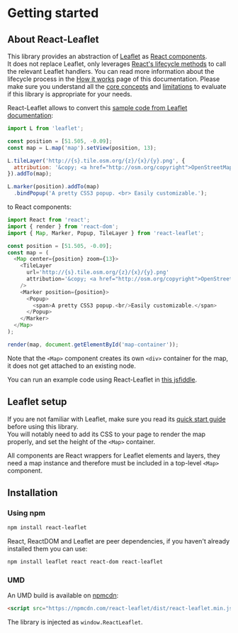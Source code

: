 # Getting started

## About React-Leaflet

This library provides an abstraction of [Leaflet](http://leafletjs.com/) as [React components](https://facebook.github.io/react/).  
It does not replace Leaflet, only leverages [React's lifecycle methods](https://facebook.github.io/react/docs/component-specs.html#lifecycle-methods) to call the relevant Leaflet handlers. You can read more information about the lifecycle process in the [How it works](How%20it%20works.md) page of this documentation.
Please make sure you understand all the [core concepts](How%20it%20works.md#core-concepts) and [limitations](How%20it%20works.md#limitations) to evaluate if this library is appropriate for your needs.

React-Leaflet allows to convert this [sample code from Leaflet documentation](http://leafletjs.com/):

```js
import L from 'leaflet';

const position = [51.505, -0.09];
const map = L.map('map').setView(position, 13);

L.tileLayer('http://{s}.tile.osm.org/{z}/{x}/{y}.png', {
  attribution: '&copy; <a href="http://osm.org/copyright">OpenStreetMap</a> contributors'
}).addTo(map);

L.marker(position).addTo(map)
  .bindPopup('A pretty CSS3 popup. <br> Easily customizable.');
```

to React components:

```js
import React from 'react';
import { render } from 'react-dom';
import { Map, Marker, Popup, TileLayer } from 'react-leaflet';

const position = [51.505, -0.09];
const map = (
  <Map center={position} zoom={13}>
    <TileLayer
      url='http://{s}.tile.osm.org/{z}/{x}/{y}.png'
      attribution='&copy; <a href="http://osm.org/copyright">OpenStreetMap</a> contributors'
    />
    <Marker position={position}>
      <Popup>
        <span>A pretty CSS3 popup.<br/>Easily customizable.</span>
      </Popup>
    </Marker>
  </Map>
);

render(map, document.getElementById('map-container'));
```
Note that the `<Map>` component creates its own `<div>` container for the map, it does not get attached to an existing node.

You can run an example code using React-Leaflet in [this jsfiddle](https://jsfiddle.net/paul_lecam/q2v7t59h/).

## Leaflet setup

If you are not familiar with Leaflet, make sure you read its [quick start guide](http://leafletjs.com/examples/quick-start.html) before using this library.  
You will notably need to add its CSS to your page to render the map properly, and set the height of the `<Map>` container.

All components are React wrappers for Leaflet elements and layers, they need a map instance and therefore must be included in a top-level `<Map>` component.

## Installation

### Using npm

```bash
npm install react-leaflet
```

React, ReactDOM and Leaflet are peer dependencies, if you haven't already installed them you can use:

```bash
npm install leaflet react react-dom react-leaflet
```

### UMD

An UMD build is available on [npmcdn](https://npmcdn.com/):

```html
<script src="https://npmcdn.com/react-leaflet/dist/react-leaflet.min.js"></script>
```

The library is injected as `window.ReactLeaflet`.
